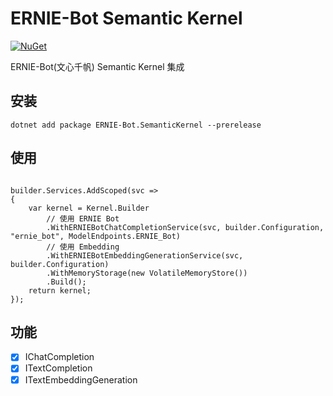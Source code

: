 ﻿# ERNIE-Bot Semantic Kernel

[![NuGet](https://img.shields.io/nuget/v/ERNIE-Bot.SemanticKernel?label=sk)](https://www.nuget.org/packages/ERNIE-Bot.SemanticKernel/)


ERNIE-Bot(文心千帆) Semantic Kernel 集成

## 安装

```
dotnet add package ERNIE-Bot.SemanticKernel --prerelease
```

## 使用

```

builder.Services.AddScoped(svc =>
{
    var kernel = Kernel.Builder
        // 使用 ERNIE Bot
        .WithERNIEBotChatCompletionService(svc, builder.Configuration, "ernie_bot", ModelEndpoints.ERNIE_Bot)
        // 使用 Embedding
        .WithERNIEBotEmbeddingGenerationService(svc, builder.Configuration)
        .WithMemoryStorage(new VolatileMemoryStore())
        .Build();
    return kernel;
});
```

## 功能

- [x] IChatCompletion
- [x] ITextCompletion
- [x] ITextEmbeddingGeneration
